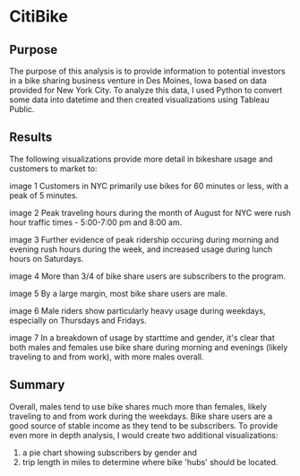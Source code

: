 # CitiBike

## Purpose
The purpose of this analysis is to provide information to potential investors in a bike sharing business venture in Des Moines, Iowa based on data provided for New York City. To analyze this data, I used Python to convert some data into datetime and then created visualizations using Tableau Public. 

## Results
The following visualizations provide more detail in bikeshare usage and customers to market to:

image 1
Customers in NYC primarily use bikes for 60 minutes or less, with a peak of 5 minutes.

image 2
Peak traveling hours during the month of August for NYC were rush hour traffic times - 5:00-7:00 pm and 8:00 am.

image 3
Further evidence of peak ridership occuring during morning and evening rush hours during the week, and increased usage during lunch hours on Saturdays. 

image 4
More than 3/4 of bike share users are subscribers to the program. 

image 5
By a large margin, most bike share users are male. 

image 6
Male riders show particularly heavy usage during weekdays, especially on Thursdays and Fridays. 

image 7
In a breakdown of usage by starttime and gender, it's clear that both males and females use bike share during morning and evenings (likely traveling to and from work), with more males overall. 

## Summary
Overall, males tend to use bike shares much more than females, likely traveling to and from work during the weekdays. Bike share users are a good source of stable income as they tend to be subscribers. To provide even more in depth analysis, I would create two additional visualizations:
1. a pie chart showing subscribers by gender and
2. trip length in miles to determine where bike 'hubs' should be located.